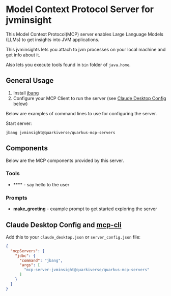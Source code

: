 # Model Context Protocol Server for jvminsight

This Model Context Protocol(MCP) server enables Large Language Models (LLMs) to get insights into JVM applications.

This jvminsights lets you attach to jvm processes on your local machine and get info about it.

Also lets you execute tools found in `bin` folder of `java.home`.

## General Usage 

1. Install [jbang](https://www.jbang.dev/download/)
2. Configure your MCP Client to run the server (see [Claude Desktop Config](#claude-desktop-config) below)

Below are examples of command lines to use for configuring the server.

Start server:

```shell
jbang jvminsight@quarkiverse/quarkus-mcp-servers
```

## Components

Below are the MCP components provided by this server.

### Tools 

* **** - say hello to the user

### Prompts

* **make_greeting** - example prompt to get started exploring the server

## Claude Desktop Config and [mcp-cli](https://github.com/chrishayuk/mcp-cli)

Add this to your `claude_desktop.json` or `server_config.json` file:

```json
{
  "mcpServers": {
    "jdbc": {
      "command": "jbang",
      "args": [
        "mcp-server-jvminsight@quarkiverse/quarkus-mcp-servers"
      ]
    }
  }
}
```
